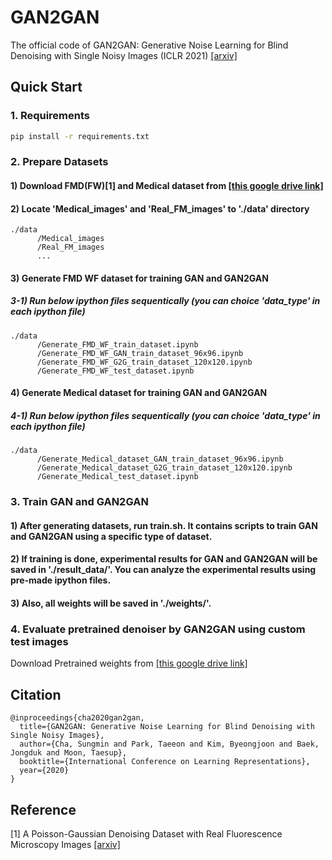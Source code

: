 # GAN2GAN

The official code of GAN2GAN: Generative Noise Learning for Blind Denoising with Single Noisy Images (ICLR 2021) [[arxiv]](https://arxiv.org/abs/1905.10488)

## Quick Start

### 1. Requirements

```bash
pip install -r requirements.txt
```

### 2. Prepare Datasets

#### 1) Download FMD(FW)[1] and Medical dataset from [[this google drive link]]()

#### 2) Locate 'Medical_images' and 'Real_FM_images' to './data' directory

```
./data
      /Medical_images 
      /Real_FM_images 
      ...
```
#### 3) Generate FMD WF dataset for training GAN and GAN2GAN
##### 3-1) Run below ipython files sequentically (you can choice 'data_type' in each ipython file)

```
./data
      /Generate_FMD_WF_train_dataset.ipynb 
      /Generate_FMD_WF_GAN_train_dataset_96x96.ipynb 
      /Generate_FMD_WF_G2G_train_dataset_120x120.ipynb
      /Generate_FMD_WF_test_dataset.ipynb
```

#### 4) Generate Medical dataset for training GAN and GAN2GAN
##### 4-1) Run below ipython files sequentically (you can choice 'data_type' in each ipython file)

```
./data
      /Generate_Medical_dataset_GAN_train_dataset_96x96.ipynb
      /Generate_Medical_dataset_G2G_train_dataset_120x120.ipynb
      /Generate_Medical_test_dataset.ipynb
```

### 3. Train GAN and GAN2GAN
#### 1) After generating datasets, run train.sh. It contains scripts to train GAN and GAN2GAN using a specific type of dataset.
#### 2) If training is done, experimental results for GAN and GAN2GAN will be saved in './result_data/'. You can analyze the experimental results using pre-made ipython files.
#### 3) Also, all weights will be saved in './weights/'.

### 4. Evaluate pretrained denoiser by GAN2GAN using custom test images

Download Pretrained weights from [[this google drive link]]()

## Citation

```
@inproceedings{cha2020gan2gan,
  title={GAN2GAN: Generative Noise Learning for Blind Denoising with Single Noisy Images},
  author={Cha, Sungmin and Park, Taeeon and Kim, Byeongjoon and Baek, Jongduk and Moon, Taesup},
  booktitle={International Conference on Learning Representations},
  year={2020}
}
```

## Reference

[1] A Poisson-Gaussian Denoising Dataset with Real Fluorescence Microscopy Images [[arxiv]](https://arxiv.org/abs/1812.10366)

